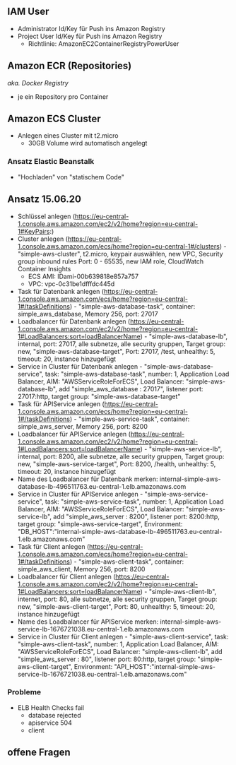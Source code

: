## IAM User

* Administrator Id/Key für Push ins Amazon Registry
* Project User Id/Key für Push ins Amazon Registry
  - Richtlinie: AmazonEC2ContainerRegistryPowerUser

## Amazon ECR (Repositories)

_aka. Docker Registry_

* je ein Repository pro Container


## Amazon ECS Cluster

* Anlegen eines Cluster mit t2.micro
  - 30GB Volume wird automatisch angelegt




### Ansatz Elastic Beanstalk

* "Hochladen" von "statischem Code"



## Ansatz 15.06.20

* Schlüssel anlegen (https://eu-central-1.console.aws.amazon.com/ec2/v2/home?region=eu-central-1#KeyPairs:)
* Cluster anlegen (https://eu-central-1.console.aws.amazon.com/ecs/home?region=eu-central-1#/clusters) - "simple-aws-cluster", t2.micro, keypair auswählen, new VPC, Security group inbound rules Port: 0 - 65535, new IAM role, CloudWatch Container Insights
  * ECS AMI: IDami-00b639818e857a757
  * VPC: vpc-0c31be1dfffdc445d
* Task für Datenbank anlegen (https://eu-central-1.console.aws.amazon.com/ecs/home?region=eu-central-1#/taskDefinitions) - "simple-aws-database-task", container: simple_aws_database, Memory 256, port: 27017
* Loadbalancer für Datenbank anlegen (https://eu-central-1.console.aws.amazon.com/ec2/v2/home?region=eu-central-1#LoadBalancers:sort=loadBalancerName) - "simple-aws-database-lb", internal, port: 27017, alle subnetze, alle security gruppen, Target group: new, "simple-aws-database-target", Port: 27017, /test, unhealthy: 5, timeout: 20, instance hinzugefügt
* Service in Cluster für Datenbank anlegen - "simple-aws-database-service", task: "simple-aws-database-task", number: 1, Application Load Balancer, AIM: "AWSServiceRoleForECS", Load Balancer: "simple-aws-database-lb", add "simple_aws_database : 27017", listener port: 27017:http, target group: "simple-aws-database-target"
* Task für APIService anlegen (https://eu-central-1.console.aws.amazon.com/ecs/home?region=eu-central-1#/taskDefinitions) - "simple-aws-service-task", container: simple_aws_server, Memory 256, port: 8200
* Loadbalancer für APIService anlegen (https://eu-central-1.console.aws.amazon.com/ec2/v2/home?region=eu-central-1#LoadBalancers:sort=loadBalancerName) - "simple-aws-service-lb", internal, port: 8200, alle subnetze, alle security gruppen, Target group: new, "simple-aws-service-target", Port: 8200, /health, unhealthy: 5, timeout: 20, instance hinzugefügt
* Name des Loadbalancer für Datenbank merken: internal-simple-aws-database-lb-496511763.eu-central-1.elb.amazonaws.com
* Service in Cluster für APIService anlegen - "simple-aws-service-service", task: "simple-aws-service-task", number: 1, Application Load Balancer, AIM: "AWSServiceRoleForECS", Load Balancer: "simple-aws-service-lb", add "simple_aws_server : 8200", listener port: 8200:http, target group: "simple-aws-service-target", Environment: "DB_HOST":"internal-simple-aws-database-lb-496511763.eu-central-1.elb.amazonaws.com"
* Task für Client anlegen (https://eu-central-1.console.aws.amazon.com/ecs/home?region=eu-central-1#/taskDefinitions) - "simple-aws-client-task", container: simple_aws_client, Memory 256, port: 8200
* Loadbalancer für Client anlegen (https://eu-central-1.console.aws.amazon.com/ec2/v2/home?region=eu-central-1#LoadBalancers:sort=loadBalancerName) - "simple-aws-client-lb", internet, port: 80, alle subnetze, alle security gruppen, Target group: new, "simple-aws-client-target", Port: 80, unhealthy: 5, timeout: 20, instance hinzugefügt
* Name des Loadbalancer für APIService merken: internal-simple-aws-service-lb-1676721038.eu-central-1.elb.amazonaws.com
* Service in Cluster für Client anlegen - "simple-aws-client-service", task: "simple-aws-client-task", number: 1, Application Load Balancer, AIM: "AWSServiceRoleForECS", Load Balancer: "simple-aws-client-lb", add "simple_aws_server : 80", listener port: 80:http, target group: "simple-aws-client-target", Environment: "API_HOST":"internal-simple-aws-service-lb-1676721038.eu-central-1.elb.amazonaws.com"

### Probleme

* ELB Health Checks fail
  * database rejected
  * apiservice 504
  * client 

## offene Fragen